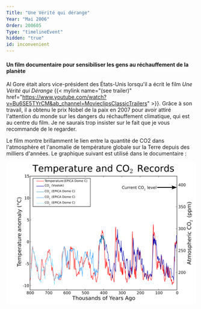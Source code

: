```yaml
---
Title: "Une Vérité qui dérange"
Year: "Mai 2006"
Order: 200605
Type: "timelineEvent"
hidden: "true"
id: inconvenient
---
```


#### Un film documentaire pour sensibiliser les gens au réchauffement de la planète

Al Gore était alors vice-président des États-Unis lorsqu'il a écrit le film _Une Vérité qui Dérange_ {{< mylink name="(see trailer)" href="https://www.youtube.com/watch?v=Bu6SE5TYrCM&ab_channel=MovieclipsClassicTrailers" >}}. Grâce à son travail, il a obtenu le prix Nobel de la paix en 2007 pour avoir attiré l'attention du monde sur les dangers du réchauffement climatique, qui est au centre du film. Je ne saurais trop insister sur le fait que je vous recommande de le regarder.

Le film montre brillamment le lien entre la quantité de CO2 dans l'atmosphère et l'anomalie de température globale sur la Terre depuis des milliers d'années. Le graphique suivant est utilisé dans le documentaire :

![](/img/ecology/timelines/main/temperature-co2-records.png)